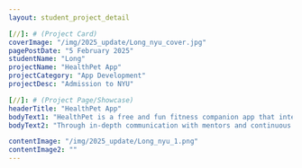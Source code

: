 ```yaml
---
layout: student_project_detail

[//]: # (Project Card)
coverImage: "/img/2025_update/Long_nyu_cover.jpg"
pagePostDate: "5 February 2025"
studentName: "Long"
projectName: "HealthPet App"
projectCategory: "App Development"
projectDesc: "Admission to NYU"

[//]: # (Project Page/Showcase)
headerTitle: "HealthPet App"
bodyText1: "HealthPet is a free and fun fitness companion app that integrates seamlessly with Apple Health data, especially for Apple Watch users. By completing daily exercise goals, you can unlock and customize your virtual pet and collect a variety of fun props and environments to enhance your quality of life. Long took HealthPet from a simple idea to a fully functional app during Coding Mind's background enhancement program."
bodyText2: "Through in-depth communication with mentors and continuous iteration and optimization, HealthPet was successfully launched and received positive feedback from users. This process not only honed Long's project management and technical skills, but also provided a solid foundation for his application to NYU."

contentImage: "/img/2025_update/Long_nyu_1.png"
contentImage2: ""
---
```


